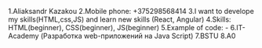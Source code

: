 1.Aliaksandr Kazakou
2.Mobile phone: +375298568414
3.I want to develope my skills(HTML,css,JS) and learn new skills (React, Angular)
4.Skills: HTML(beginner), CSS(beginner), JS(beginner)
5.Example of code: -
6.IT-Academy (Разработка web-приложений на Java Script)
7.BSTU
8.A0

